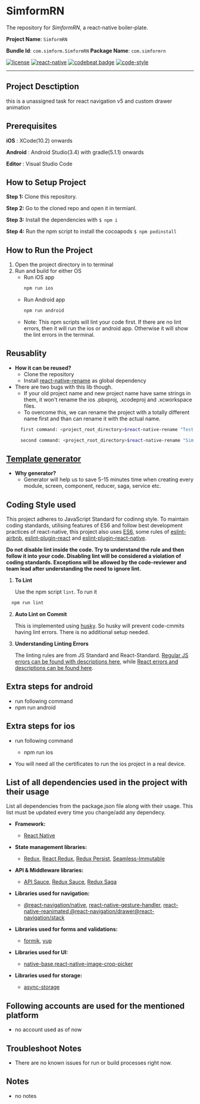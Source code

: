 # SimformRN

The repository for _SimformRN_, a react-native boiler-plate.

**Project Name**: `SimformRN`

**Bundle Id**: `com.simform.SimformRN`   **Package Name**: `com.simformrn`

[![license](https://img.shields.io/badge/LICENSE-MIT-brightgreen)](https://opensource.org/licenses/mit-license.html) [![react-native](https://img.shields.io/badge/react--native-61.0.4-brightgreen)](https://facebook.github.io/react-native/docs/0.59/getting-started) [![codebeat badge](https://codebeat.co/badges/9797c001-b8c3-4ce3-965d-257f4b77ab62)](https://codebeat.co/a/developer-0209bfcf-9e1a-4b86-a052-d18287f88f7c/projects/github-com-simformsolutions-react-native-boilerplate-latest-master) [![code-style](https://img.shields.io/badge/code%20style-standard%20JS-brightgreen)](https://standardjs.com/)

---

##  Project Desctiption
this is a unassigned task for react navigation v5 and custom drawer animation 

## Prerequisites

**iOS** : XCode(10.2) onwards

**Android** : Android Studio(3.4) with gradle(5.1.1) onwards

**Editor** : Visual Studio Code

## How to Setup Project

**Step 1:** Clone this repository.

**Step 2:** Go to the cloned repo and open it in termianl.

**Step 3:** Install the dependencies with `$ npm i`

**Step 4:** Run the npm script to install the cocoapods `$ npm podinstall`

## How to Run the Project

1. Open the project directory in to terminal
2. Run and build for either OS
    * Run iOS app
        ```bash 
        npm run ios
        ```
    * Run Android app
      ```bash 
      npm run android
      ```
    * Note: This npm scripts will lint your code first. If there are no lint errors, then it will run the ios or android app. Otherwise it will show the lint errors in the terminal.

## Reusablity
- **How it can be reused?**
  - Clone the repository
  - Install [react-native-rename](https://www.npmjs.com/package/react-native-rename) as global dependency
- There are two bugs with this lib though.	
  - If your old project name and new project name have same strings in them, it won't rename the ios .pbxproj, .xcodeproj and .xcworkspace files.
  - To overcome this, we can rename the project with a totally different name first and than can rename it with the actual name.
  ```bash 
    first command: <project_root_directory>$react-native-rename "TestApp" -b com.simform.testapp

    second command: <project_root_directory>$react-native-rename "SimformRN" -b com.simform.simformrn
  ```

## [Template generator](./Template.md)
- **Why generator?**
  - Generator will help us to save 5-15 minutes time when creating every module, screen, component, reducer, saga, service etc.


## Coding Style used

This project adheres to JavaScript Standard for codinng style. To maintain coding standards, utilising features of ES6 and follow best development practices of react-native, this project also uses [ES6](http://es6-features.org/#Constants), some rules of [eslint-airbnb](https://github.com/airbnb/javascript), [eslint-plugin-react](https://github.com/yannickcr/eslint-plugin-react) and [eslint-plugin-react-native](https://github.com/intellicode/eslint-plugin-react-native).

**Do not disable lint inside the code. Try to understand the rule and then follow it into your code. Disabling lint will be considered a violation of coding standards. Exceptions will be allowed by the code-reviewer and team lead after understanding the need to ignore lint.**

1. **To Lint**
  
   Use the npm script `lint`. To run it
  ```bash 
    npm run lint
  ```
2. **Auto Lint on Commit**
   
   This is implemented using [husky](https://github.com/typicode/husky). So husky will prevent code-cmmits having lint errors. There is no additional setup needed.

3. **Understanding Linting Errors**

   The linting rules are from JS Standard and React-Standard.  [Regular JS errors can be found with descriptions here](http://eslint.org/docs/rules/), while [React errors and descriptions can be found here](https://github.com/yannickcr/eslint-plugin-react).

## Extra steps for android

- run following command 
 - npm run android

## Extra steps for ios

- run following command
  - npm run ios 

- You will need all the certificates to run the ios project in a real device.

## List of all dependencies used in the project with their usage

List all dependencies from the package.json file along with their usage. This list must be updated every time you change/add any dependecy. 

- **Framework:**
  - [React Native](https://github.com/facebook/react-native)

- **State management libraries:** 
  - [Redux](http://redux.js.org/), [React Redux](https://react-redux.js.org/), [Redux Persist](https://github.com/rt2zz/redux-persist), [Seamless-Immutable](https://github.com/rtfeldman/seamless-immutable)

- **API & Middleware libraries:**
  - [API Sauce](https://github.com/infinitered/apisauce), [Redux Sauce](https://github.com/jkeam/reduxsauce), [Redux Saga](https://redux-saga.js.org/)

- **Libraries used for navigation:**
  - [@react-navigation/native](https://github.com/react-navigation/react-navigation), [react-native-gesture-handler](https://github.com/kmagiera/react-native-gesture-handler), [react-native-reanimated](https://github.com/kmagiera/react-native-reanimated),[@react-navigation/drawer](https://reactnavigation.org/docs/drawer-based-navigation/)[@react-navigation/stack](https://reactnavigation.org/docs/hello-react-navigation)
- **Libraries used for forms and validations:**
  - [formik](https://jaredpalmer.com/formik/), [yup](https://github.com/jquense/yup)
- **Libraries used for UI:**
  - [native-base](https://nativebase.io/),[react-native-image-crop-picker](https://github.com/ivpusic/react-native-image-crop-picker)
- **Libraries used for storage:** 
  - [async-storage](https://github.com/react-native-community/async-storage)

## Following accounts are used for the mentioned platform

- no account used as of now


## Troubleshoot Notes

- There are no known issues for run or build processes right now.

## Notes
 
  - no notes
